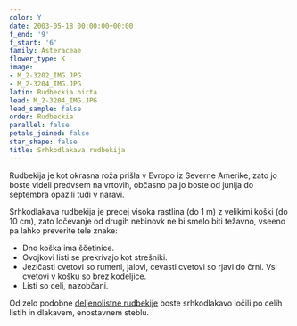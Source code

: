```yaml
---
color: Y
date: 2003-05-18 00:00:00+00:00
f_end: '9'
f_start: '6'
family: Asteraceae
flower_type: K
image:
- M_2-3202_IMG.JPG
- M_2-3204_IMG.JPG
latin: Rudbeckia hirta
lead: M_2-3204_IMG.JPG
lead_sample: false
order: Rudbeckia
parallel: false
petals_joined: false
star_shape: false
title: Srhkodlakava rudbekija
---
```

Rudbekija je kot okrasna roža prišla v Evropo iz Severne Amerike, zato jo boste videli predvsem na vrtovih, občasno pa jo boste od junija do septembra opazili tudi v naravi.

Srhkodlakava rudbekija je precej visoka rastlina (do 1 m) z velikimi koški (do 10 cm), zato ločevanje od drugih nebinovk ne bi smelo biti težavno, vseeno pa lahko preverite tele znake:

-   Dno koška ima ščetinice.
-   Ovojkovi listi se prekrivajo kot strešniki.
-   Jezičasti cvetovi so rumeni, jalovi, cevasti cvetovi so rjavi do črni. Vsi cvetovi v košku so brez kodeljice.
-   Listi so celi, nazobčani.

Od zelo podobne [deljenolistne rudbekije](../../rudbeckialaciniata/deljenolistna-rudbekija/) boste srhkodlakavo ločili po celih listih in dlakavem, enostavnem steblu.
